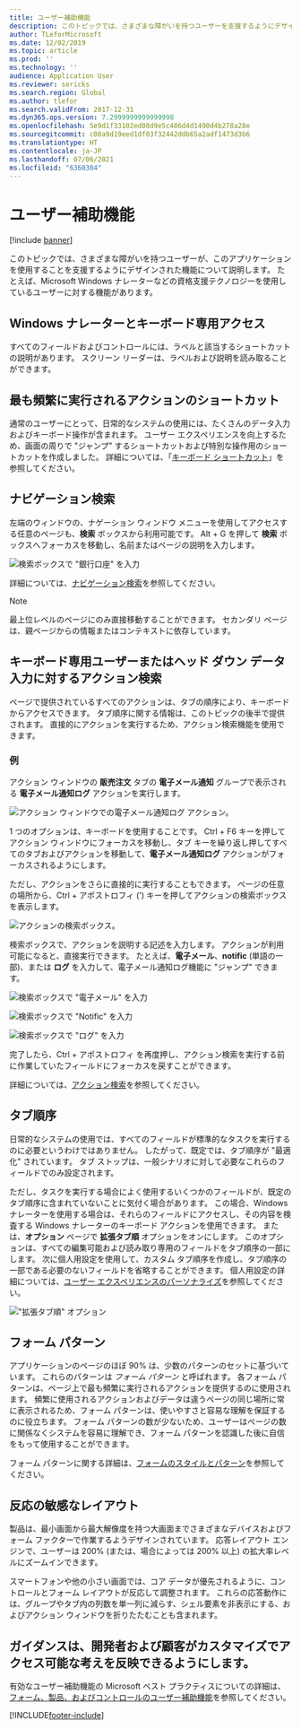 ```yaml
---
title: ユーザー補助機能
description: このトピックでは、さまざまな障がいを持つユーザーを支援するようにデザインされた機能について説明します。
author: TLeforMicrosoft
ms.date: 12/02/2019
ms.topic: article
ms.prod: ''
ms.technology: ''
audience: Application User
ms.reviewer: sericks
ms.search.region: Global
ms.author: tlefor
ms.search.validFrom: 2017-12-31
ms.dyn365.ops.version: 7.2999999999999998
ms.openlocfilehash: 5e9d1f33102ed08d9e5c486d4d1490d4b278a28e
ms.sourcegitcommit: c08a9d19eed1df03f32442ddb65a2adf1473d3b6
ms.translationtype: HT
ms.contentlocale: ja-JP
ms.lasthandoff: 07/06/2021
ms.locfileid: "6360304"
---
```

# <a name="accessibility-features"></a>ユーザー補助機能

[!include [banner](../includes/banner.md)]

このトピックでは、さまざまな障がいを持つユーザーが、このアプリケーションを使用することを支援するようにデザインされた機能について説明します。 たとえば、Microsoft Windows ナレーターなどの資格支援テクノロジーを使用しているユーザーに対する機能があります。

## <a name="windows-narrator-and-keyboard-only-access"></a>Windows ナレーターとキーボード専用アクセス

すべてのフィールドおよびコントロールには、ラベルと該当するショートカットの説明があります。 スクリーン リーダーは、ラベルおよび説明を読み取ることができます。

## <a name="shortcuts-for-the-most-frequently-performed-actions"></a>最も頻繁に実行されるアクションのショートカット

通常のユーザーにとって、日常的なシステムの使用には、たくさんのデータ入力およびキーボード操作が含まれます。 ユーザー エクスペリエンスを向上するため、画面の周りで "ジャンプ" するショートカットおよび特別な操作用のショートカットを作成しました。 詳細については、「[キーボード ショートカット](shortcut-keys.md)」を参照してください。

## <a name="navigation-search"></a>ナビゲーション検索

左端のウィンドウの、ナゲーション ウィンドウ メニューを使用してアクセスする任意のページも、**検索** ボックスから利用可能です。 Alt + G を押して **検索** ボックスへフォーカスを移動し、名前またはページの説明を入力します。

![検索ボックスで "銀行口座" を入力](media/6d08b0be32808221023e2aa92d69fd70.png "検索ボックスで '銀行口座' を入力")

詳細については、[ナビゲーション検索](navigation-search.md)を参照してください。

> [!NOTE]
> 最上位レベルのページにのみ直接移動することができます。 セカンダリ ページは、親ページからの情報またはコンテキストに依存しています。

## <a name="action-search-for-keyboard-only-users-or-for-heads-down-data-entry"></a>キーボード専用ユーザーまたはヘッド ダウン データ入力に対するアクション検索

ページで提供されているすべてのアクションは、タブの順序により、キーボードからアクセスできます。 タブ順序に関する情報は、このトピックの後半で提供されます。 直接的にアクションを実行するため、アクション検索機能を使用できます。

### <a name="example"></a>例

アクション ウィンドウの **販売注文** タブの **電子メール通知** グループで表示される **電子メール通知ログ** アクションを実行します。

![アクション ウィンドウでの電子メール通知ログ アクション。](media/f0d78399e7fafcd85ded1cd1e3d34f3c.jpg "アクション ウィンドウでの '電子メール通知ログ' アクション")

1 つのオプションは、キーボードを使用することです。 Ctrl + F6 キーを押してアクション ウィンドウにフォーカスを移動し、タブ キーを繰り返し押してすべてのタブおよびアクションを移動して、**電子メール通知ログ** アクションがフォーカスされるようにします。

ただし、アクションをさらに直接的に実行することもできます。 ページの任意の場所から、Ctrl + アポストロフィ (') キーを押してアクションの検索ボックスを表示します。

![アクションの検索ボックス。](media/80f7e8c5ac412fdf2c8a12f7728f135a.jpg "アクションの検索ボックス")

検索ボックスで、アクションを説明する記述を入力します。 アクションが利用可能になると、直接実行できます。 たとえば、**電子メール**、**notific** (単語の一部)、または **ログ** を入力して、電子メール通知ログ機能に "ジャンプ" できます。

![検索ボックスで "電子メール" を入力](media/image4.png "検索ボックスで '電子メール' を入力")

![検索ボックスで "Notific" を入力](media/image5.png "検索ボックスで 'Notific' を入力")

![検索ボックスで "ログ" を入力](media/image6.png "検索ボックスで 'ログ' を入力")

完了したら、Ctrl + アポストロフィ を再度押し、アクション検索を実行する前に作業していたフィールドにフォーカスを戻すことができます。

詳細については、[アクション検索](action-search.md)を参照してください。

## <a name="tab-sequence"></a>タブ順序

日常的なシステムの使用では、すべてのフィールドが標準的なタスクを実行するのに必要というわけではありません。 したがって、既定では、タブ順序が "最適化" されています。 タブ ストップは、一般シナリオに対して必要なこれらのフィールドでのみ設定されます。

ただし、タスクを実行する場合によく使用するいくつかのフィールドが、既定のタブ順序に含まれていないことに気付く場合があります。 この場合、Windows ナレーターを使用する場合は、それらのフィールドにアクセスし、その内容を検査する Windows ナレーターのキーボード アクションを使用できます。 または、**オプション** ページで **拡張タブ順** オプションをオンにします。 このオプションは、すべての編集可能および読み取り専用のフィールドをタブ順序の一部にします。 次に個人用設定を使用して、カスタム タブ順序を作成し、タブ順序の一部である必要のないフィールドを省略することができます。 個人用設定の詳細については、[ユーザー エクスペリエンスのパーソナライズ](personalize-user-experience.md)を参照してください。

!["拡張タブ順" オプション](media/8c0f12bbb3f26032997ef0ba95d89b6a.png "'拡張タブ順' オプション")

## <a name="form-patterns"></a>フォーム パターン

アプリケーションのページのほぼ 90% は、少数のパターンのセットに基づいています。 これらのパターンは *フォーム パターン* と呼ばれます。 各フォーム パターンは、ページ上で最も頻繁に実行されるアクションを提供するのに使用されます。 頻繁に使用されるアクションおよびデータは違うページの同じ場所に常に表示されるため、フォーム パターンは、使いやすさと容易な理解を保証するのに役立ちます。 フォーム パターンの数が少ないため、ユーザーはページの数に関係なくシステムを容易に理解でき、フォーム パターンを認識した後に自信をもって使用することができます。

フォーム パターンに関する詳細は、[フォームのスタイルとパターン](../../dev-itpro/user-interface/form-styles-patterns.md)を参照してください。

## <a name="responsive-layout"></a>反応の敏感なレイアウト

製品は、最小画面から最大解像度を持つ大画面までさまざまなデバイスおよびフォーム ファクターで作業するようデザインされています。 応答レイアウト エンジンで、ユーザーは 200% (または、場合によっては 200% 以上) の拡大率レベルにズームインできます。

スマートフォンや他の小さい画面では、コア データが優先されるように、コントロールとフォーム レイアウトが反応して調整されます。 これらの応答動作には、グループやタブ内の列数を単一列に減らす、シェル要素を非表示にする、およびアクション ウィンドウを折りたたむことも含まれます。

## <a name="guidance-to-help-developers-and-customers-incorporate-accessible-thinking-in-their-customizations"></a>ガイダンスは、開発者および顧客がカスタマイズでアクセス可能な考えを反映できるようにします。

有効なユーザー補助機能の Microsoft ベスト プラクティスについての詳細は、[フォーム、製品、およびコントロールのユーザー補助機能](../../dev-itpro/user-interface/enable-accessibility.md)を参照してください。


[!INCLUDE[footer-include](../../../includes/footer-banner.md)]